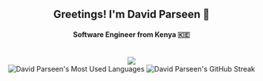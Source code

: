 <div align="center">
  <h2>Greetings! I'm David Parseen 🚀</h2>
  <h4>Software Engineer from Kenya 🇰🇪</h4>
  <br>
  <div>
     <img src="https://github-readme-stats-1c31.vercel.app/api/?username=parseen254&layout=compact&theme=dark&hide_border=true&card_width=1000&hide=stars,contribs&show=reviews,prs_merged,prs_merged_percentage&show_icons=true&rank_icon=github&custom_title=David%20Parseen's%20Github%20Stats" />
  </div>
  <div>
    <img src="https://github-readme-stats-1c31.vercel.app/api/top-langs/?username=parseen254&layout=normal&card_width=400&theme=dark&hide_border=true&hide=solidity,ruby,php,scss,vue,html" alt="David Parseen's Most Used Languages" />
    <img src="https://github-readme-streak-stats-nine-wine.vercel.app/?user=parseen254&theme=dark&card_width=600&card_height=285&hide_border=true&mode=weekly" alt="David Parseen's GitHub Streak" />
  </div>
</div>
